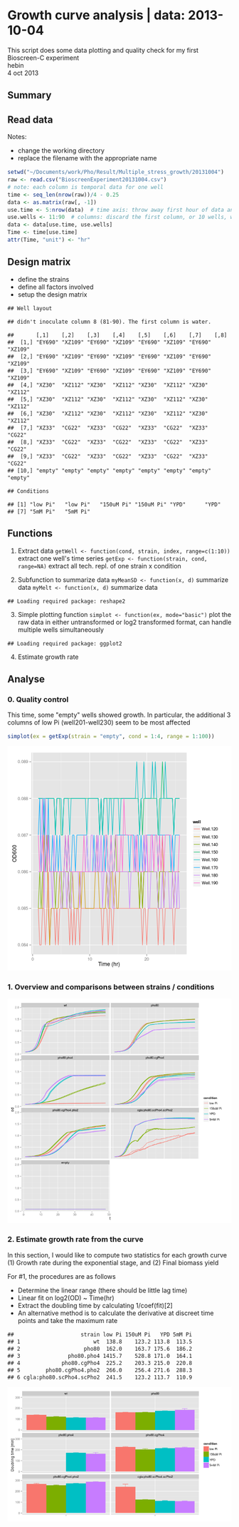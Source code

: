 Growth curve analysis | data: 2013-10-04
========================================================
This script does some data plotting and quality check
for my first Bioscreen-C experiment  
hebin  
4 oct 2013  

Summary
------------------

Read data
------------------
Notes:  
* change the working directory
* replace the filename with the appropriate name

```r
setwd("~/Documents/work/Pho/Result/Multiple_stress_growth/20131004")
raw <- read.csv("BioscreenExperiment20131004.csv")
# note: each column is temporal data for one well
time <- seq_len(nrow(raw))/4 - 0.25
data <- as.matrix(raw[, -1])
use.time <- 5:nrow(data)  # time axis: throw away first hour of data and the last time point
use.wells <- 11:90  # columns: discard the first column, or 10 wells, which are just water
data <- data[use.time, use.wells]
Time <- time[use.time]
attr(Time, "unit") <- "hr"
```


Design matrix
------------------
* define the strains
* define all factors involved
* setup the design matrix

```
## Well layout
```

```
## didn't inoculate column 8 (81-90). The first column is water.
```

```
##       [,1]    [,2]    [,3]    [,4]    [,5]    [,6]    [,7]    [,8]   
##  [1,] "EY690" "XZ109" "EY690" "XZ109" "EY690" "XZ109" "EY690" "XZ109"
##  [2,] "EY690" "XZ109" "EY690" "XZ109" "EY690" "XZ109" "EY690" "XZ109"
##  [3,] "EY690" "XZ109" "EY690" "XZ109" "EY690" "XZ109" "EY690" "XZ109"
##  [4,] "XZ30"  "XZ112" "XZ30"  "XZ112" "XZ30"  "XZ112" "XZ30"  "XZ112"
##  [5,] "XZ30"  "XZ112" "XZ30"  "XZ112" "XZ30"  "XZ112" "XZ30"  "XZ112"
##  [6,] "XZ30"  "XZ112" "XZ30"  "XZ112" "XZ30"  "XZ112" "XZ30"  "XZ112"
##  [7,] "XZ33"  "CG22"  "XZ33"  "CG22"  "XZ33"  "CG22"  "XZ33"  "CG22" 
##  [8,] "XZ33"  "CG22"  "XZ33"  "CG22"  "XZ33"  "CG22"  "XZ33"  "CG22" 
##  [9,] "XZ33"  "CG22"  "XZ33"  "CG22"  "XZ33"  "CG22"  "XZ33"  "CG22" 
## [10,] "empty" "empty" "empty" "empty" "empty" "empty" "empty" "empty"
```

```
## Conditions
```

```
## [1] "low Pi"   "low Pi"   "150uM Pi" "150uM Pi" "YPD"      "YPD"     
## [7] "5mM Pi"   "5mM Pi"
```


Functions
-----------------
1. Extract data
`getWell <- function(cond, strain, index, range=c(1:10))` extract one well's time series
`getExp <- function(strain, cond, range=NA)`  extract all tech. repl. of one strain x condition



2. Subfunction to summarize data
`myMeanSD <- function(x, d)`  summarize data
`myMelt <- function(x, d)`  summarize data

```
## Loading required package: reshape2
```


3. Simple plotting function
`simplot <- function(ex, mode="basic")` plot the raw data in either untransformed or log2 transformed format, can handle multiple wells simultaneously

```
## Loading required package: ggplot2
```


4. Estimate growth rate



Analyse
-----------------

### 0. Quality control
This time, some "empty" wells showed growth. In particular, the additional 3 columns of low Pi (well201-well230) seem to be most affected

```r
simplot(ex = getExp(strain = "empty", cond = 1:4, range = 1:100))
```

![plot of chunk Quality_control](figure/Quality_control.png) 


### 1. Overview and comparisons between strains / conditions
![plot of chunk Strain_by_condition_overview](figure/Strain_by_condition_overview.png) 


### 2. Estimate growth rate from the curve
In this section, I would like to compute two statistics for each growth curve
(1) Growth rate during the exponential stage, and
(2) Final biomass yield

For #1, the procedures are as follows
* Determine the linear range (there should be little lag time)
* Linear fit on log2(OD) ~ Time(hr)
* Extract the doubling time by calculating 1/coef(fit)[2]
* An alternative method is to calculate the derivative at discreet time points and take the maximum rate


```
##                     strain low Pi 150uM Pi   YPD 5mM Pi
## 1                       wt  138.8    123.2 113.8  113.5
## 2                    pho80  162.0    163.7 175.6  186.2
## 3               pho80.pho4 1415.7    528.8 171.0  164.1
## 4             pho80.cgPho4  225.2    203.3 215.0  220.8
## 5        pho80.cgPho4.pho2  266.0    256.4 271.6  288.3
## 6 cgla:pho80.scPho4.scPho2  241.5    123.2 113.7  110.9
```

![plot of chunk Measure_growth_rates](figure/Measure_growth_rates.png) 

